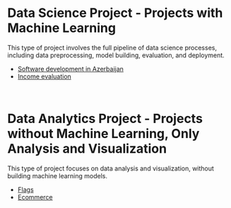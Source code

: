 # Data Science Project - Projects with Machine Learning
This type of project involves the full pipeline of data science processes, including data preprocessing, model building, evaluation, and deployment.
* [Software development in Azerbaijan](https://github.com/LalaMamedova/Software_development_in_Azerbaijan)
* [Income evaluation](https://github.com/LalaMamedova/Income_Evaluation)

<br />

# Data Analytics Project - Projects without Machine Learning, Only Analysis and Visualization
This type of project focuses on data analysis and visualization, without building machine learning models. 
* [Flags](https://github.com/LalaMamedova/Flags)
* [Ecommerce](https://github.com/LalaMamedova/Ecommerce)
